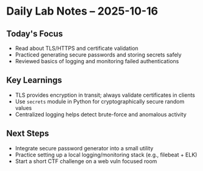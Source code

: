 # Daily Lab Notes – 2025-10-16

## Today's Focus
- Read about TLS/HTTPS and certificate validation
- Practiced generating secure passwords and storing secrets safely
- Reviewed basics of logging and monitoring failed authentications

## Key Learnings
- TLS provides encryption in transit; always validate certificates in clients
- Use `secrets` module in Python for cryptographically secure random values
- Centralized logging helps detect brute-force and anomalous activity

## Next Steps
- Integrate secure password generator into a small utility
- Practice setting up a local logging/monitoring stack (e.g., filebeat + ELK)
- Start a short CTF challenge on a web vuln focused room
